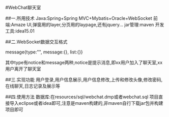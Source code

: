 #WebChat聊天室

##一.所用技术
Java:Spring+Spring MVC+Mybatis+Oracle+WebSocket
前端:Amaze UI,弹窗用的layer,分页用的laypage,还有jquery...
jar管理:maven
开发工具:idea15.01

##二.WebSocket数据交互格式

message{type:"", message:{}, list:{}}

其中type有notice和message两种,notice是提示消息,即xx用户加入了聊天室,xx用户离开了聊天室

##三.实现功能
用户登录,用户信息展示,用户信息修改,上传和修改头像,修改密码, 在线聊天,日志记录及展示等

##四.使用方法
数据库:在resources/sql/webchat.dmp或者webchat.sql
项目直接导入eclipse或者idea即可,注意是maven构建的,非maven自行下载jar包并构建项目即可
